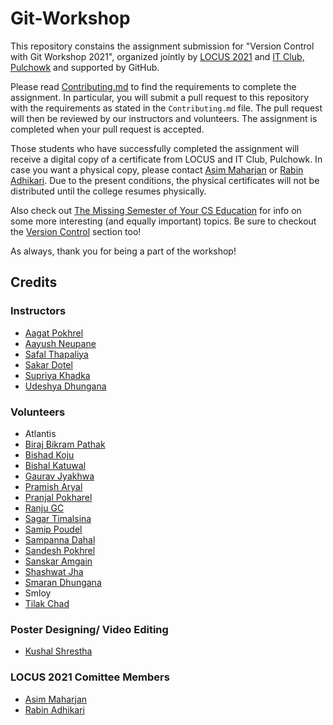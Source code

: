 # Git-Workshop

This repository constains the assignment submission for "Version Control with Git Workshop 2021", organized jointly by [LOCUS 2021](https://locus.pcampus.edu.np/) and [IT Club, Pulchowk](https://github.com/IT-Club-Pulchowk) and supported by GitHub.

Please read [Contributing.md](https://github.com/IT-Club-Pulchowk/Git-Workshop/blob/81137e45986bacce70046421d4f1cfa8725c206a/Contributing.md) to find the requirements to complete the assignment. In particular,  you will submit a pull request to this repository with the requirements as stated in the `Contributing.md` file.  The pull request will then be reviewed by our instructors and volunteers. The assignment is completed when your pull request is accepted. 

Those students who have successfully completed the assignment will receive a digital copy of a certificate from LOCUS and IT Club, Pulchowk. In case you want a physical copy, please contact [Asim Maharjan](https://github.com/ABoredComputerEngineer) or [Rabin Adhikari](https://github.com/rabinadk1). Due to the present conditions, the physical certificates will not be distributed until the college resumes physically. 

Also check out [The Missing Semester of Your CS Education](https://missing.csail.mit.edu/) for info on some more interesting (and equally important) topics. Be sure to checkout the [Version Control](https://missing.csail.mit.edu/2020/version-control/) section too!

As always, thank you for being a part of the workshop!

## Credits

### Instructors
* [Aagat Pokhrel](https://github.com/aagatp)
* [Aayush Neupane](https://github.com/Atomnp)
* [Safal Thapaliya](https://github.com/thapaliya19)
* [Sakar Dotel](https://github.com/SakarDotel)
* [Supriya Khadka](https://github.com/Supriya090)
* [Udeshya Dhungana](https://github.com/UdeshyaDhungana)


### Volunteers
* Atlantis
* [Biraj Bikram Pathak](https://github.com/BPATHAK10)
* [Bishad Koju](https://github.com/Bishadkoju)
* [Bishal Katuwal](https://github.com/bishal216)
* [Gaurav Jyakhwa](https://github.com/gjyakhwa1)
* [Pramish Aryal](https://github.com/Pramish-Aryal)
* [Pranjal Pokharel](https://github.com/pranjalpokharel7)
* [Ranju GC](https://github.com/Itshyphen)
* [Sagar Timalsina](https://github.com/sgr45)
* [Samip Poudel](https://github.com/samipism)
* [Sampanna Dahal](https://github.com/samD54321)
* [Sandesh Pokhrel](https://github.com/sandeshpokhrel54)
* [Sanskar Amgain](https://github.com/Imsanskar)
* [Shashwat Jha](https://github.com/jhashwat)
* [Smaran Dhungana](https://github.com/SmaranDhg)
* Smloy
* [Tilak Chad](https://github.com/TilakChad)

### Poster Designing/ Video Editing
* [Kushal Shrestha](https://github.com/Kuu44)

### LOCUS 2021 Comittee Members
* [Asim Maharjan](https://github.com/ABoredComputerEngineer)
* [Rabin Adhikari](https://github.com/rabinadk1)

